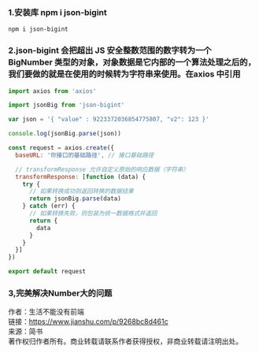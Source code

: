 ### 1.安装库 npm i json-bigint

```undefined
npm i json-bigint
```

### 2.json-bigint 会把超出 JS 安全整数范围的数字转为一个 BigNumber 类型的对象，对象数据是它内部的一个算法处理之后的，我们要做的就是在使用的时候转为字符串来使用。在axios 中引用

```jsx
import axios from 'axios'

import jsonBig from 'json-bigint'

var json = '{ "value" : 9223372036854775807, "v2": 123 }'

console.log(jsonBig.parse(json))

const request = axios.create({
  baseURL: '你接口的基础路径', // 接口基础路径

  // transformResponse 允许自定义原始的响应数据（字符串）
  transformResponse: [function (data) {
    try {
      // 如果转换成功则返回转换的数据结果
      return jsonBig.parse(data)
    } catch (err) {
      // 如果转换失败，则包装为统一数据格式并返回
      return {
        data
      }
    }
  }]
})

export default request
```

### 3,完美解决Number大的问题

  
  
作者：生活不能没有前端  
链接：https://www.jianshu.com/p/9268bc8d461c  
来源：简书  
著作权归作者所有。商业转载请联系作者获得授权，非商业转载请注明出处。